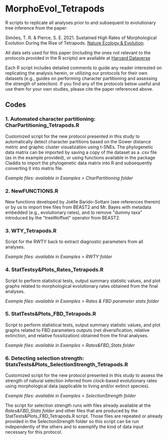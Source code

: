 # MorphoEvol_Tetrapods

R scripts  to replicate all analyses prior to and subsequent to evolutionary tree inference from the paper: 

Simões, T. R. & Pierce, S. E. 2021. Sustained High Rates of Morphological Evolution During the Rise of Tetrapods. [Nature Ecology & Evolution](https://doi.org/10.1038/s41559-021-01532-x).

All data sets used for this paper (including the ones not relevant to the protocols provided in the R scripts) are available at [Harvard Dataverse](https://doi.org/10.7910/DVN/NNVTTD)

Each R script includes detailed comments to guide any reader interested on replicating the analysis herein, or utilizing our protocols for their own datasets (e.g., guides on performing character partitioning and assessing the strength of selection). If you find any of the protocols below useful and use them for your own studies, please cite the paper referenced above.

## Codes

### 1. Automated character partitioning: CharPartitioning_Tetrapods.R

Customized script for the new protocol presented in this study to automatically detect character partitions based on the Gower distance metric and graphic cluster visualization using t-SNEs. The phylogenetic data matrix can be imported by saving a copy of the dataset as a .csv file (as in the example provided), or using functions available in the package Claddis to import the phylogenetic data matrix into R and subsequently converting it into matrix file.

*Example files: available in Examples > CharPartitioning folder*

### 2. NewFUNCTIONS.R

New functions developed by Joëlle Barido-Sottani (see references therein) or by us to import tree files from BEAST2 and Mr. Bayes with metadata embedded (e.g., evolutionary rates), and to remove "dummy taxa" introduced by the "treeWoffset" operator from BEAST2.

### 3. WTY_Tetrapods.R

Script for the RWTY back to extract diagnostic parameters from all analyses.

*Example files: available in Examples > RWTY folder*

### 4. StatTestsy&Plots_Rates_Tetrapods.R

Script to perform statistical tests, output summary statistic values, and plot graphs related to morphological evolutionary rates obtained from the final analyses.

*Example files: available in Examples > Rates & FBD parameter stats folder*

### 5. StatTests&Plots_FBD_Tetrapods.R

Script to perform statistical tests, output summary statistic values, and plot graphs related to FBD parameters outputs (net diversification, relative extinction, and relative fossilization) obtained from the final analyses.

*Example files: available in Examples > Rates&FBD_Stats folder*

### 6. Detecting selection strength: StatsTests&Plots_SelectionStrength_Tetrapods.R

Customized script for the new protocol presented in this study to assess the strength of natural selection inferred from clock-based evolutionary rates using morphological data (applicable to living and/or extinct species).

*Example files: available in Examples > SelectionStrength folder*

The script for selection strength runs with files already available at the *Rates&FBD_Stats folder* and other files that are produced by the StatTests&Plots_FBD_Tetrapods.R script. Those files are repeated or already provided in the SelectionStrength folder so this script can be run independently of the others and to exemplify the kind of data input necessary for this protocol.
